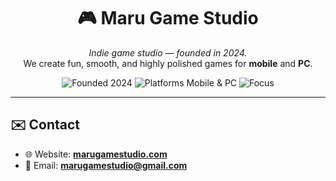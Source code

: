 <div align="center">

# 🎮 Maru Game Studio

*Indie game studio — founded in 2024.*  
We create fun, smooth, and highly polished games for **mobile** and **PC**.

<p>
  <img alt="Founded 2024" src="https://img.shields.io/badge/Founded-2024-5E5DF0?style=for-the-badge">
  <img alt="Platforms Mobile & PC" src="https://img.shields.io/badge/Platforms-Mobile_·_PC-0EA5E9?style=for-the-badge">
  <img alt="Focus" src="https://img.shields.io/badge/Focus-Fun_·_Smooth_·_Polished-22C55E?style=for-the-badge">
  <!-- Uncomment if you want to show your engine
  <img alt="Unity" src="https://img.shields.io/badge/Made%20with-Unity-000000?logo=unity&logoColor=white&style=for-the-badge">
  -->
</p>

</div>

---

## ✉️ Contact

- 🌐 Website: **[marugamestudio.com](https://marugamestudio.com)**
- 📧 Email: **[marugamestudio@gmail.com](mailto:marugamestudio@gmail.com)** <!-- change to official email -->

